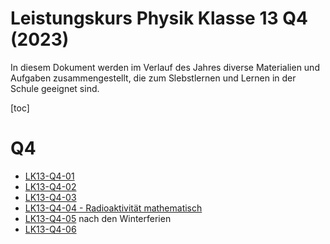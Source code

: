 Leistungskurs Physik Klasse 13 Q4 (2023)
========================================

In diesem Dokument werden im Verlauf des Jahres diverse Materialien und Aufgaben zusammengestellt, die zum Slebstlernen und Lernen in der Schule geeignet sind.

[toc]

# Q4

* [LK13-Q4-01](lk-physik-Q4_wopla-01.md)
* [LK13-Q4-02](lk-physik-Q4_wopla-02.md)
* [LK13-Q4-03](lk-physik-Q4_wopla-03.md)
* [LK13-Q4-04 - Radioaktivität mathematisch](Radioaktivität_und_Mathe.md)
* [LK13-Q4-05](lk-physik-Q4_wopla-04.md) nach den Winterferien
* [LK13-Q4-06](lk-physik-Q4_wopla-05.md)